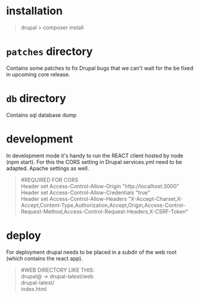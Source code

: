 # installation

> drupal > composer install

# `patches` directory

Contains some patches to fix Drupal bugs that we can't wait for the be fixed in upcoming core release.

# `db` directory

Contains sql database dump

# development

In development mode it's handy to run the REACT client hosted by node (npm start). For this the CORS setting in Drupal services.yml need to be adapted. Apache settings as well.

> \#REQUIRED FOR CORS  
> Header set Access-Control-Allow-Origin "http://localhost:3000"  
> Header set Access-Control-Allow-Credentials "true"  
> Header set Access-Control-Allow-Headers "X-Accept-Charset,X-Accept,Content-Type,Authorization,Accept,Origin,Access-Control-Request-Method,Access-Control-Request-Headers,X-CSRF-Token"

# deploy

For deployment drupal needs to be placed in a subdir of the web root (which contains the react app).

> \#WEB DIRECTORY LIKE THIS:  
> drupal@ -> drupal-latest/web  
> drupal-latest/  
> index.html
